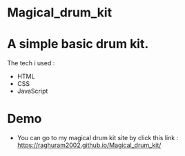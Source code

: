 # Magical_drum_kit
# A simple basic drum kit.
The tech i used :
- HTML
- CSS
- JavaScript
# Demo
- You can go to my magical drum kit site by click this link : https://raghuram2002.github.io/Magical_drum_kit/
